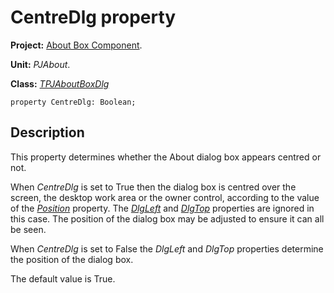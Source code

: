 <a href='Hidden comment: 
$Rev$
$Date$
'></a>

# CentreDlg property #

**Project:** [About Box Component](AboutBoxComponent.md).

**Unit:** _PJAbout_.

**Class:** _[TPJAboutBoxDlg](TPJAboutBoxDlg.md)_

```
property CentreDlg: Boolean;
```

## Description ##

This property determines whether the About dialog box appears centred or not.

When _CentreDlg_ is set to True then the dialog box is centred over the screen, the desktop work area or the owner control, according to the value of the _[Position](TPJAboutBoxDlgPosition.md)_ property. The _[DlgLeft](TPJAboutBoxDlgDlgLeft.md)_ and _[DlgTop](TPJAboutBoxDlgDlgTop.md)_ properties are ignored in this case. The position of the dialog box may be adjusted to ensure it can all be seen.

When _CentreDlg_ is set to False the _DlgLeft_ and _DlgTop_ properties determine the position of the dialog box.

The default value is True.